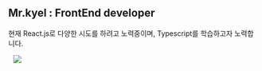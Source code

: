 ## Mr.kyel : FrontEnd developer

현재 React.js로 다양한 시도를 하려고 노력중이며, Typescript를 학습하고자 노력합니다.

<a href="https://instagram.com/mrkyel">
    <img 
        src="http://img.shields.io/badge/-Instagram-black?style=flat&logo=Instagram&link=https://instagram.com/mrkyel/"
        style="height : auto; margin-left : 10px; margin-right : 10px;"/>
</a>
